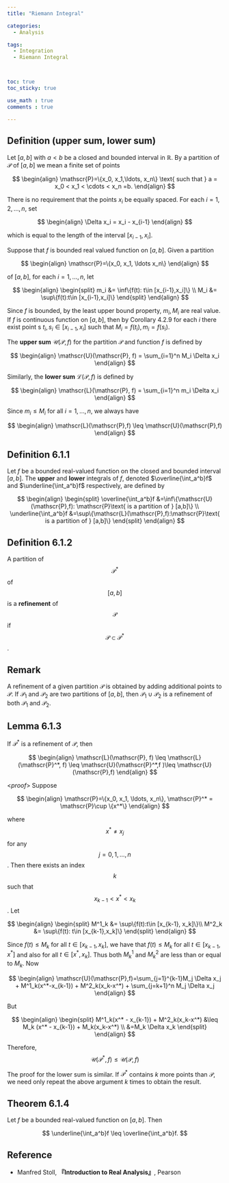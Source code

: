```yaml
---
title: "Riemann Integral"

categories:
  - Analysis

tags:
  - Integration
  - Riemann Integral



toc: true
toc_sticky: true

use_math : true
comments : true

---
```



## Definition (upper sum, lower sum)
Let $[a,b]$ with $a<b$ be a closed and bounded interval in $\mathbb{R}$. By a partition of $\mathscr{P}$ of $[a,b]$ we mean a finite set of points 


$$
\begin{align}
\mathscr{P}=\{x_0, x_1,\ldots, x_n\} \text{ such that }
a = x_0 < x_1 < \cdots < x_n =b.
\end{align}
$$

There is no requirement that the points $x_i$ be equally spaced. For each $i=1,2,\ldots,n$, set

$$
\begin{align}
\Delta x_i = x_i - x_{i-1}
\end{align}
$$

which is equal to the length of the interval $[x_{i-1}, x_i]$.

Suppose that $f$ is bounded real valued function on $[a,b]$. Given a partition 

$$
\begin{align}
\mathscr{P}=\{x_0, x_1, \ldots x_n\}
\end{align}
$$ 

of $[a,b]$, for each $i=1,\ldots,n$, let 

$$
\begin{align}
\begin{split}
m_i &= \inf\{f(t): t\in [x_{i-1},x_i]\} \\
M_i &= \sup\{f(t):t\in [x_{i-1},x_i]\}
\end{split}
\end{align}
$$

Since $f$ is bounded, by the least upper bound property, $m_i, M_i$ are real value. If $f$ is continuous function on $[a,b]$, then by Corollary 4.2.9 for each $i$  there exist point s $t_i, s_i \in [x_{i-1},x_i]$ such that $M_i = f(t_i), m_i = f(s_i)$.

The **upper sum** $\mathscr{U}(\mathscr{P},f)$ for the partition $\mathscr{P}$ and function $f$ is defined by

$$
\begin{align}
\mathscr{U}(\mathscr{P}, f) = \sum_{i=1}^n M_i \Delta x_i
\end{align}
$$

Similarly, the **lower sum** $\mathscr{L}(\mathscr{P},f)$ is defined by

$$
\begin{align}
\mathscr{L}(\mathscr{P}, f) = \sum_{i=1}^n m_i \Delta x_i
\end{align}
$$

Since $m_i \leq M_i$ for all $i=1,\ldots, n$, we always have

$$
\begin{align}
\mathscr{L}(\mathscr{P},f) \leq \mathscr{U}(\mathscr{P},f)
\end{align}
$$


## Definition 6.1.1
Let $f$ be a bounded real-valued function on the closed and bounded interval $[a,b]$. The **upper** and **lower** integrals of $f$, denoted $\overline{\int_a^b}f$ and $\underline{\int_a^b}f$ respectively, are defined by

$$
\begin{align}
\begin{split}
\overline{\int_a^b}f &=\inf\{\mathscr{U}(\mathscr{P},f): \mathscr{P}\text{ is a partition of } [a,b]\} \\
\underline{\int_a^b}f &=\sup\{\mathscr{L}(\mathscr{P},f):\mathscr{P}\text{ is a partition of } [a,b]\}
\end{split}
\end{align}
$$


## Definition 6.1.2
A partition of $$\mathscr{P}^{*}$$ of $$[a,b]$$ is a **refinement** of $$\mathscr{P}$$ if $$\mathscr{P}\subset \mathscr{P}^*$$.


## Remark
A refinement of a given partition $\mathscr{P}$ is obtained by adding additional points to $\mathscr{P}$. If $\mathscr{P}_1$ and $\mathscr{P}_2$ are two partitions of $[a,b]$, then $\mathscr{P}_1\cup\mathscr{P}_2$ is a refinement of both $\mathscr{P}_1$ and $\mathscr{P}_2$.

## Lemma 6.1.3
If $\mathscr{P}^*$ is a refinement of $\mathscr{P}$, then 

$$
\begin{align}
\mathscr{L}(\mathscr{P}, f) \leq \mathscr{L}(\mathscr{P}^*, f) \leq \mathscr{U}(\mathscr{P}^*,f )\leq \mathscr{U}(\mathscr{P},f)
\end{align}
$$

<*proof*>
Suppose 

$$
\begin{align}
\mathscr{P}=\{x_0, x_1, \ldots, x_n\}, \mathscr{P}^* = \mathscr{P}\cup \{x^*\}
\end{align}
$$ 

where $$x^*\neq x_j$$ for any $$j=0,1,\ldots,n$$. Then there exists an index $$k$$ such that $$x_{k-1} < x^* <x_{k}$$. Let 

$$
\begin{align}
\begin{split}
M^1_k &= \sup\{f(t):t\in [x_{k-1}, x_k]\}\\
M^2_k &= \sup\{f(t): t\in [x_{k-1},x_k]\}
\end{split}
\end{align}
$$

Since $f(t) \leq M_k$ for all $t\in [x_{k-1},x_k]$, we have that $f(t)\leq M_k$ for all $t\in[x_{k-1},x^*]$ and also for all $t\in [x^*, x_k]$. Thus both $M^1_k$ and $M^2_k$ are less than or equal to $M_k$. Now

$$
\begin{align}
\mathscr{U}(\mathscr{P},f)=\sum_{j=1}^{k-1}M_j \Delta x_j + M^1_k(x^*-x_{k-1}) + M^2_k(x_k-x^*)  + \sum_{j=k+1}^n M_j \Delta x_j
\end{align}
$$

But

$$
\begin{align}
\begin{split}
M^1_k(x^* - x_{k-1}) + M^2_k(x_k-x^*) &\leq M_k (x^* - x_{k-1}) + M_k(x_k-x^*) \\
&=M_k \Delta x_k
\end{split}
\end{align}
$$

Therefore,
$$\mathscr{U}(\mathscr{P}^*, f) \leq \mathscr{U}(\mathscr{P}, f)$$

The proof for the lower sum is similar. If $\mathscr{P}^*$ contains $k$ more points than $\mathscr{P}$, we need only repeat the above argument $k$ times to obtain the result.
$$\tag*{$\square$}$$

## Theorem 6.1.4
Let $f$ be a bounded real-valued function on $[a,b]$. Then

$$
\underline{\int_a^b}f \leq \overline{\int_a^b}f.
$$


## Reference
-  Manfred Stoll,  **『**Introduction to Real Analysis**』**, Pearson
